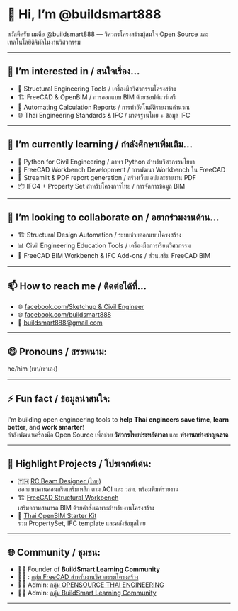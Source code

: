 # 👋 Hi, I’m @buildsmart888  
สวัสดีครับ ผมคือ @buildsmart888 — วิศวกรโครงสร้างผู้สนใจ Open Source และเทคโนโลยีดิจิทัลในงานวิศวกรรม

---

## 👀 I’m interested in / สนใจเรื่อง...
- 🧱 Structural Engineering Tools / เครื่องมือวิศวกรรมโครงสร้าง  
- 🏗️ FreeCAD & OpenBIM / การออกแบบ BIM ด้วยซอฟต์แวร์เสรี  
- 🔁 Automating Calculation Reports / การทำอัตโนมัติรายงานคำนวณ  
- 🌐 Thai Engineering Standards & IFC / มาตรฐานไทย + ข้อมูล IFC  

---

## 🌱 I’m currently learning / กำลังศึกษาเพิ่มเติม...
- 🐍 Python for Civil Engineering / ภาษา Python สำหรับวิศวกรรมโยธา  
- 🧩 FreeCAD Workbench Development / การพัฒนา Workbench ใน FreeCAD  
- 📘 Streamlit & PDF report generation / สร้างเว็บแอปและรายงาน PDF  
- 📦 IFC4 + Property Set สำหรับโครงการไทย / การจัดการข้อมูล BIM  

---

## 💞️ I’m looking to collaborate on / อยากร่วมงานด้าน...
- 🏗️ Structural Design Automation / ระบบช่วยออกแบบโครงสร้าง  
- 📊 Civil Engineering Education Tools / เครื่องมือการเรียนวิศวกรรม  
- 📁 FreeCAD BIM Workbench & IFC Add-ons / ส่วนเสริม FreeCAD BIM  

---

## 📫 How to reach me / ติดต่อได้ที่...
- 🌐 [facebook.com/Sketchup & Civil Engineer](https://www.facebook.com/sketchupCivil/) 
- 🌐 [facebook.com/buildsmart888](https://www.facebook.com/buildsmart888)  
- 📧 buildsmart888@gmail.com  

---

## 😄 Pronouns / สรรพนาม:  
he/him (เขา/เขาเอง)

---

## ⚡ Fun fact / ข้อมูลน่าสนใจ:
I'm building open engineering tools to **help Thai engineers save time**, **learn better**, and **work smarter**!  
กำลังพัฒนาเครื่องมือ Open Source เพื่อช่วย **วิศวกรไทยประหยัดเวลา** และ **ทำงานอย่างชาญฉลาด**

---

## 🔧 Highlight Projects / โปรเจกต์เด่น:

- 🇹🇭 [RC Beam Designer (ไทย)](https://github.com/buildsmart888/Reinforcment-Concrete-Design-Program)  
  ออกแบบคานคอนกรีตเสริมเหล็ก ตาม ACI และ วสท. พร้อมพิมพ์รายงาน  
- 🏗 [FreeCAD Structural Workbench](https://github.com/buildsmart888)  
  เสริมความสามารถ BIM ด้วยคำสั่งเฉพาะสำหรับงานโครงสร้าง  
- 🧱 [Thai OpenBIM Starter Kit](https://github.com/buildsmart888)  
  รวม PropertySet, IFC template และคลังข้อมูลไทย  

---

## 🌐 Community / ชุมชน:
- 👷‍♂️ Founder of **BuildSmart Learning Community**  
- 👨‍💻 : [กลุ่ม FreeCAD สำหรับงานวิศวกรรมโครงสร้าง](https://www.facebook.com/groups/460333962582886)
- 👨‍💻 Admin: [กลุ่ม OPENSOURCE THAI ENGINEERING](https://www.facebook.com/groups/2464261027282162)
- 👨‍💻 Admin: [กลุ่ม BuildSmart Learning Community](https://www.facebook.com/groups/375383005359343)

---
